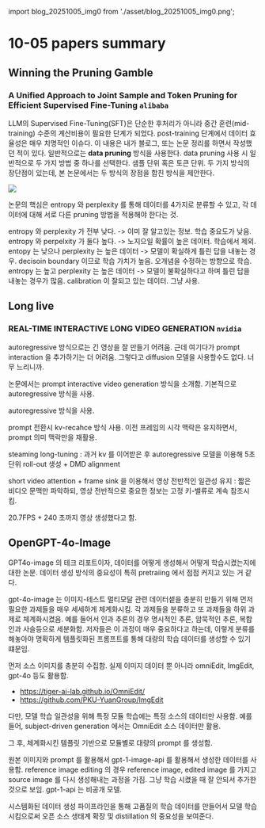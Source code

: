 import blog_20251005_img0 from './asset/blog_20251005_img0.png';

# 10-05 papers summary

## Winning the Pruning Gamble
### A Unified Approach to Joint Sample and Token Pruning for Efficient Supervised Fine-Tuning  `alibaba`

LLM의 Supervised Fine-Tuning(SFT)은 단순한 후처리가 아니라 중간 훈련(mid-training) 수준의 계산비용이 필요한 단계가 되었다. post-training 단계에서 데이터 효율성은 매우 치명적인 이슈다. 이 내용은 내가 블로그, 또는 논문 정리를 하면서 작성했던 적이 있다. 일반적으로는 **data pruning** 방식을 사용한다. data pruning 사용 시 일반적으로 두 가지 방법 중 하나를 선택한다. 샘플 단위 혹은 토큰 단위. 두 가지 방식의 장단점이 있는데, 본 논문에서는 두 방식의 장점을 합친 방식을 제안한다.

<div style={{textAlign: 'center'}}>
 <img src={blog_20251005_img0} style={{width: 500}} />
</div>

논문의 핵심은 entropy 와 perplexity 를 통해 데이터를 4가지로 분류할 수 있고, 각 데이터에 대해 서로 다른 pruning 방법을 적용해야 한다는 것. 

entropy 와 perplexity 가 전부 낮다. -> 이미 잘 알고있는 정보. 학습 중요도가 낮음.
entropy 와 perpelxity 가 둘다 높다. -> 노지으일 확률이 높은 데이터. 학습에서 제외.
entopy 는 낮으나 perplexity 는 높은 데이터 -> 모델이 확실하게 틀린 답을 내놓는 경우. decisoin boundary 이므로 학습 가치가 높음. 오개념을 수정하는 방향으로 학습.
entropy 는 높고 perplexity 는 높은 데이터 -> 모델이 불확실하다고 하며 틀린 답을 내놓는 경우가 많음. calibration 이 잘되고 있는 데이터. 그냥 사용.

## Long live
### REAL-TIME INTERACTIVE LONG VIDEO GENERATION `nvidia`

autoregressive 방식으로는 긴 영상을 잘 만들기 어려움. 근데 여기다가 prompt interaction 을 추가하기는 더 어려움. 그렇다고 diffusion 모델을 사용할수도 없다. 너무 느리니까.

논문에서는 prompt interactive video generation 방식을 소개함. 기본적으로 autoregressive 방식을 사용. 

autoregressive 방식을 사용.

prompt 전환시 kv-recahce 방식 사용. 이전 프레임의 시각 맥락은 유지하면서, prompt 의미 맥락만을 재활용.

steaming long-tuning : 과거 kv 를 이어받은 후 autoregressive 모델을 이용해 5초 단위 roll-out 생성 + DMD alignment

short video attention + frame sink 을 이용해서 영상 전반적인 일관성 유지 : 짧은 비디오 문맥만 파악하되, 영상 전반적으로 중요한 정보는 고정 키-밸류로 계속 참조시킴.

20.7FPS + 240 초까지 영상 생성했다고 함.

## OpenGPT-4o-Image

GPT4o-image 의 테크 리포트이자, 데이터를 어떻게 생성해서 어떻게 학습시켰는지에 대한 논문. 데이터 생성 방식의 중요성이 특히 pretraiing 에서 점점 커지고 있는 거 같다.

gpt-4o-image 는 이미지-테스트 멀티모달 관련 데이터셑을  충분히 만들기 위해 먼저 필요한 과제들을 매우 세세하게 체계화시킴. 각 과제들을 분류하고 또 과제들을 하위 과제로 체계화시켰음. 예를 들어서 인과 추론의 경우 명시적인 추론, 암묵적인 추론, 복합 인과 사슬등으로 세분화함. 저자들은 이 과정이 매우 중요하다고 하는데, 이렇게 분류를 해놓아야 명확하게 템플릿화된 프롬프트를 통해 대량의 학습 데이터를 생성할 수 있기 떄문임.

먼저 소스 이미지를 충분히 수집함. 실제 이미지 데이터 뿐 아니라 omniEdit, ImgEdit, gpt-4o 등도 활용함.
- https://tiger-ai-lab.github.io/OmniEdit/
- https://github.com/PKU-YuanGroup/ImgEdit

다만, 모델 학습 일관성을 위해 특정 모듈 학습에는 특정 소스의 데이터만 사용함. 예를 들어, subject-driven generation 에서는 OmniEdit 소스 데이터만 활용.

그 후, 체계화시킨 템플릿 기반으로 모듈별로 대량의 prompt 를 생성함. 

원본 이미지와 prompt 를 활용해서 gpt-1-image-api 를 활용해서 생성한 데이터를 사용함. reference image editing 의 경우 reference image, edited image 를 가지고 source image 를 다시 생성해내는 과정을 가짐. 그냥 학습 시켰을 때 잘 안되서 추가한 것으로 보임. gpt-1-api 는 비공개 모델. 

시스템화된 데이터 생성 파이프라인을 통해 고품질의 학습 데이터를 만들어서 모델 학습시킴으로써 오픈 소스 생태계 확장 및 distillation 의 중요성을 보여준다.